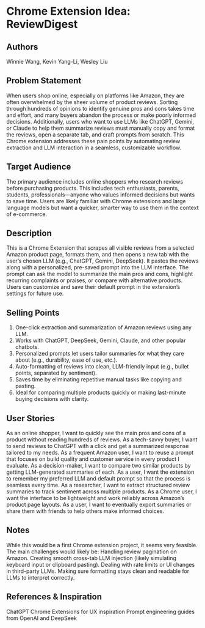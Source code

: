 # Chrome Extension Idea: ReviewDigest

## Authors

Winnie Wang, Kevin Yang-Li, Wesley Liu

## Problem Statement

When users shop online, especially on platforms like Amazon, they are often overwhelmed by the sheer volume of product reviews. Sorting through hundreds of opinions to identify genuine pros and cons takes time and effort, and many buyers abandon the process or make poorly informed decisions. Additionally, users who want to use LLMs like ChatGPT, Gemini, or Claude to help them summarize reviews must manually copy and format the reviews, open a separate tab, and craft prompts from scratch. This Chrome extension addresses these pain points by automating review extraction and LLM interaction in a seamless, customizable workflow.

## Target Audience

The primary audience includes online shoppers who research reviews before purchasing products. This includes tech enthusiasts, parents, students, professionals—anyone who values informed decisions but wants to save time. Users are likely familiar with Chrome extensions and large language models but want a quicker, smarter way to use them in the context of e-commerce.

## Description

This is a Chrome Extension that scrapes all visible reviews from a selected Amazon product page, formats them, and then opens a new tab with the user’s chosen LLM (e.g., ChatGPT, Gemini, DeepSeek). It pastes the reviews along with a personalized, pre-saved prompt into the LLM interface. The prompt can ask the model to summarize the main pros and cons, highlight recurring complaints or praises, or compare with alternative products. Users can customize and save their default prompt in the extension’s settings for future use.

## Selling Points

1. One-click extraction and summarization of Amazon reviews using any LLM.
2. Works with ChatGPT, DeepSeek, Gemini, Claude, and other popular chatbots.
3. Personalized prompts let users tailor summaries for what they care about (e.g., durability, ease of use, etc.).
4. Auto-formatting of reviews into clean, LLM-friendly input (e.g., bullet points, separated by sentiment).
5. Saves time by eliminating repetitive manual tasks like copying and pasting.
6. Ideal for comparing multiple products quickly or making last-minute buying decisions with clarity.

## User Stories

As an online shopper, I want to quickly see the main pros and cons of a product without reading hundreds of reviews.
As a tech-savvy buyer, I want to send reviews to ChatGPT with a click and get a summarized response tailored to my needs.
As a frequent Amazon user, I want to reuse a prompt that focuses on build quality and customer service in every product I evaluate.
As a decision-maker, I want to compare two similar products by getting LLM-generated summaries of each.
As a user, I want the extension to remember my preferred LLM and default prompt so that the process is seamless every time.
As a researcher, I want to extract structured review summaries to track sentiment across multiple products.
As a Chrome user, I want the interface to be lightweight and work reliably across Amazon’s product page layouts.
As a user, I want to eventually export summaries or share them with friends to help others make informed choices.

## Notes
While this would be a first Chrome extension project, it seems very feasible. The main challenges would likely be:
Handling review pagination on Amazon.
Creating smooth cross-tab LLM injection (likely simulating keyboard input or clipboard pasting).
Dealing with rate limits or UI changes in third-party LLMs.
Making sure formatting stays clean and readable for LLMs to interpret correctly.

## References & Inspiration
ChatGPT Chrome Extensions for UX inspiration
Prompt engineering guides from OpenAI and DeepSeek
